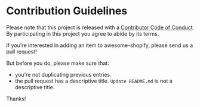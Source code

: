# Contribution Guidelines

Please note that this project is released with a [Contributor Code of Conduct](code-of-conduct.md). By participating in this project you agree to abide by its terms.

If you're interested in adding an item to awesome-shopify, please send us a pull request!

But before you do, please make sure that: 

- you're not duplicating previous entries. 
- the pull request has a descriptive title. `Update README.md` is not a descriptive title. 

Thanks!
